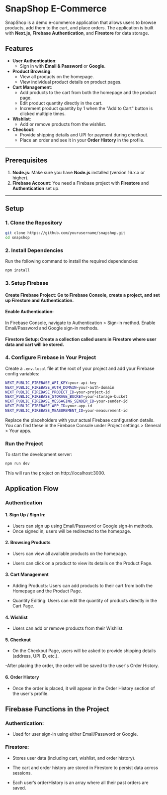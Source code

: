 # SnapShop E-Commerce

SnapShop is a demo e-commerce application that allows users to browse products, add them to the cart, and place orders. The application is built with **Next.js**, **Firebase Authentication**, and **Firestore** for data storage.

## Features

- **User Authentication**: 
  - Sign in with **Email & Password** or **Google**.
- **Product Browsing**:
  - View all products on the homepage.
  - View individual product details on product pages.
- **Cart Management**:
  - Add products to the cart from both the homepage and the product page.
  - Edit product quantity directly in the cart.
  - Increment product quantity by 1 when the "Add to Cart" button is clicked multiple times.
- **Wishlist**:
  - Add or remove products from the wishlist.
- **Checkout**:
  - Provide shipping details and UPI for payment during checkout.
  - Place an order and see it in your **Order History** in the profile.

---

## Prerequisites

1. **Node.js**: Make sure you have **Node.js** installed (version 16.x.x or higher).
2. **Firebase Account**: You need a Firebase project with **Firestore** and **Authentication** set up.

---

## Setup

### 1. Clone the Repository

```bash
git clone https://github.com/yourusername/snapshop.git
cd snapshop
```

### 2. Install Dependencies
Run the following command to install the required dependencies:
```bash
npm install
```

### 3. Setup Firebase
#### Create Firebase Project: Go to Firebase Console, create a project, and set up Firestore and Authentication.

#### Enable Authentication:
In Firebase Console, navigate to Authentication > Sign-in method.
Enable Email/Password and Google sign-in methods.

#### Firestore Setup: Create a collection called users in Firestore where user data and cart will be stored.

### 4. Configure Firebase in Your Project
Create a `.env.local` file at the root of your project and add your Firebase config variables:

```bash
NEXT_PUBLIC_FIREBASE_API_KEY=your-api-key
NEXT_PUBLIC_FIREBASE_AUTH_DOMAIN=your-auth-domain
NEXT_PUBLIC_FIREBASE_PROJECT_ID=your-project-id
NEXT_PUBLIC_FIREBASE_STORAGE_BUCKET=your-storage-bucket
NEXT_PUBLIC_FIREBASE_MESSAGING_SENDER_ID=your-sender-id
NEXT_PUBLIC_FIREBASE_APP_ID=your-app-id
NEXT_PUBLIC_FIREBASE_MEASUREMENT_ID=your-measurement-id
```
Replace the placeholders with your actual Firebase configuration details. You can find these in the Firebase Console under Project settings > General > Your apps.

### Run the Project
To start the development server:
```bash
npm run dev
```
This will run the project on http://localhost:3000.

## Application Flow
### Authentication

#### 1. Sign Up / Sign In:
 - Users can sign up using Email/Password or Google sign-in methods.
 - Once signed in, users will be redirected to the homepage.

#### 2. Browsing Products
- Users can view all available products on the homepage.

- Users can click on a product to view its details on the Product Page.

#### 3. Cart Management
- Adding Products: Users can add products to their cart from both the Homepage and the Product Page.

- Quantity Editing: Users can edit the quantity of products directly in the Cart Page.

#### 4. Wishlist
- Users can add or remove products from their Wishlist.

#### 5. Checkout
- On the Checkout Page, users will be asked to provide shipping details (address, UPI ID, etc.).

-After placing the order, the order will be saved to the user's Order History.

#### 6. Order History
- Once the order is placed, it will appear in the Order History section of the user's profile.

## Firebase Functions in the Project
### Authentication:
- Used for user sign-in using either Email/Password or Google.

### Firestore:

- Stores user data (including cart, wishlist, and order history).

- The cart and order history are stored in Firestore to persist data across sessions.

- Each user’s orderHistory is an array where all their past orders are saved.